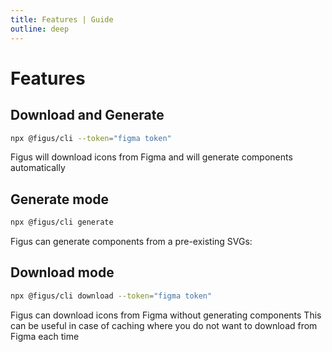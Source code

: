 ```yaml
---
title: Features | Guide
outline: deep
---
```


# Features

## Download and Generate
```bash
npx @figus/cli --token="figma token"
```
Figus will download icons from Figma and will generate components automatically

## Generate mode


```bash
npx @figus/cli generate
```
Figus can generate components from a pre-existing SVGs:

## Download mode

```bash
npx @figus/cli download --token="figma token"
```

Figus can download icons from Figma without generating components
This can be useful in case of caching where you do not want to download from Figma each time

